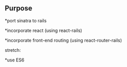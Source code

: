Purpose
-----------

*port sinatra to rails

*incorporate react (using react-rails)

*incorporate front-end routing (using react-router-rails)


stretch:

*use ES6
